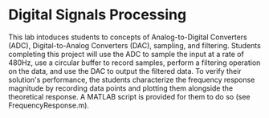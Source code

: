 # Digital Signals Processing

This lab intoduces students to concepts of Analog-to-Digital Converters (ADC), Digital-to-Analog Converters (DAC), sampling, and filtering. Students completing this project will use the ADC to sample the input at a rate of 480Hz, use a circular buffer to record samples, perform a filtering operation on the data, and use the DAC to output the filtered data.
To verify their solution's performance, the students characterize the frequency response magnitude by recording data points and plotting them alongside the theoretical response. A MATLAB script is provided for them to do so (see FrequencyResponse.m).
